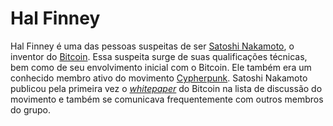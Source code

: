 # Hal Finney

Hal Finney é uma das pessoas suspeitas de ser [Satoshi Nakamoto](Satoshi%20Nakamoto.md), o inventor do [Bitcoin](Bitcoin.md). Essa suspeita surge de suas qualificações técnicas, bem como de seu envolvimento inicial com o Bitcoin. Ele também era um conhecido membro ativo do movimento [Cypherpunk](Cypherpunk.md). Satoshi Nakamoto publicou pela primeira vez o [_whitepaper_](Whitepaper.md) do Bitcoin na lista de discussão do movimento e também se comunicava frequentemente com outros membros do grupo.